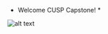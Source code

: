 <!--<h1 style="color: black; padding-left: 40px"> <b> Sidewalk Bridges - The Unregulated Eyesore </b> </h1>


<img src="img/swb.jpg" height=500px width=500px alt="My image"/>

<div style="font-weight: bold; font-size: 20px; font face: verdana; color: black; border:thin Black; border-style : dashed;
 line-height: 30px; padding-top: 6px; padding-left: 6px; padding-bottom: 6px; padding-right: 6px;" align=center>

About the project

</div>

<div style=" font-weight: bold; font-size: 20px; font face: verdana; color: black; border:thin Black; border-style : dashed;
 line-height: 30px; padding-top: 6px; padding-left: 6px; padding-bottom: 6px; padding-right: 6px;" align=left>
    Since 1980, buildings over six stories in New York are required to undergo a facade inspection every five years, which requires sidewalk sheds be constructed.
    While these sheds are supposed to be temporary structures, evidence suggests that many of these sidewalk sheds remain up for years.
    Local media outlets and politicians commonly comment on the negative impacts these sheds have on the local community. This research will quantify these claims to understand how these long-term sheds may have adverse effects on quality of life metrics. The project will use geocoded data to compare how city blocks change in these areas when a sidewalk bridge is installed.
    The project will provide policy recommendations, as well as visualizations and tools that quantify the issue.
</div>

<div style=" font-weight: bold; font-size: 20px; font face: verdana; color: black; border:thin Black; border-style : dashed;
 line-height: 30px; padding-top: 6px; padding-left: 6px; padding-bottom: 6px; padding-right: 6px;" align=center>
    <a href="http://output.jsbin.com/ficepeq/1"><button style="font-weight: bold; font-size: 20px; font face: verdana;"> View Maps</button></a>
</div> -->

 * Welcome CUSP Capstone! *

![alt text](https://github.com/ssb10/Sidewalks_capstone/blob/master/docs/img/swb.jpg)
